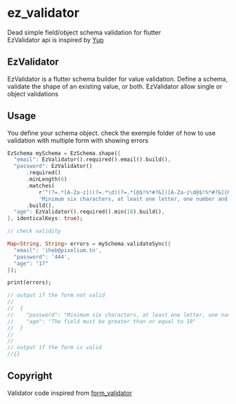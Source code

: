 # ez_validator

Dead simple field/object schema validation for flutter </br>
EzValidator api is inspired by [Yup](https://github.com/jquense/yup)

## EzValidator

EzValidator is a flutter schema builder for value validation. Define a schema, validate the shape of an existing value, or both.
EzValidator allow single or object validations

## Usage

You define your schema object.
check the exemple folder of how to use validation with multiple form with showing errors

```dart
EzSchema mySchema = EzSchema.shape({
  "email": EzValidator().required().email().build(),
  "password": EzValidator()
      .required()
      .minLength(6)
      .matches(
          r'^(?=.*[A-Za-z])(?=.*\d)(?=.*[@$!%*#?&])[A-Za-z\d@$!%*#?&]{6,}$',
          'Minimum six characters, at least one letter, one number and one special character')
      .build(),
  "age": EzValidator().required().min(18).build(),
}, identicalKeys: true);

// check validity

Map<String, String> errors = mySchema.validateSync({
  "email": 'iheb@pixelium.tn',
  "password": '444',
  "age": "17"
});

print(errors);

// output if the form not valid
//
//  {
//    "password": "Minimum six characters, at least one letter, one number and one special character",
//    "age": "The field must be greater than or equal to 18"
//  }
//
//
// output if the form is valid
//{}

```

## Copyright

Validator code inspired from [form_validator](https://pub.dev/packages/form_validator)
